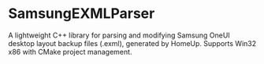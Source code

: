 # SamsungEXMLParser
A lightweight C++ library for parsing and modifying Samsung OneUI desktop layout backup files (.exml), generated by HomeUp. Supports Win32 x86 with CMake project management.
